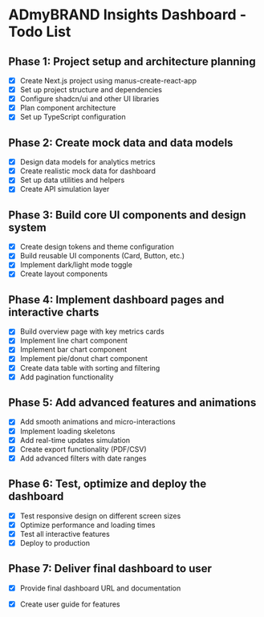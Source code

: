 # ADmyBRAND Insights Dashboard - Todo List

## Phase 1: Project setup and architecture planning
- [x] Create Next.js project using manus-create-react-app
- [x] Set up project structure and dependencies
- [x] Configure shadcn/ui and other UI libraries
- [x] Plan component architecture
- [x] Set up TypeScript configuration

## Phase 2: Create mock data and data models
- [x] Design data models for analytics metrics
- [x] Create realistic mock data for dashboard
- [x] Set up data utilities and helpers
- [x] Create API simulation layer

## Phase 3: Build core UI components and design system
- [x] Create design tokens and theme configuration
- [x] Build reusable UI components (Card, Button, etc.)
- [x] Implement dark/light mode toggle
- [x] Create layout components

## Phase 4: Implement dashboard pages and interactive charts
- [x] Build overview page with key metrics cards
- [x] Implement line chart component
- [x] Implement bar chart component
- [x] Implement pie/donut chart component
- [x] Create data table with sorting and filtering
- [x] Add pagination functionality

## Phase 5: Add advanced features and animations
- [x] Add smooth animations and micro-interactions
- [x] Implement loading skeletons
- [x] Add real-time updates simulation
- [x] Create export functionality (PDF/CSV)
- [x] Add advanced filters with date ranges

## Phase 6: Test, optimize and deploy the dashboard
- [x] Test responsive design on different screen sizes
- [x] Optimize performance and loading times
- [x] Test all interactive features
- [x] Deploy to production

## Phase 7: Deliver final dashboard to user
- [x] Provide final dashboard URL and documentation
- [x] Create user guide for features

